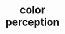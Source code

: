 ---
title: color <br> perception
code: color
description: ""
images:
  poster: cover.jpg
draft: true
weight: 3
---
